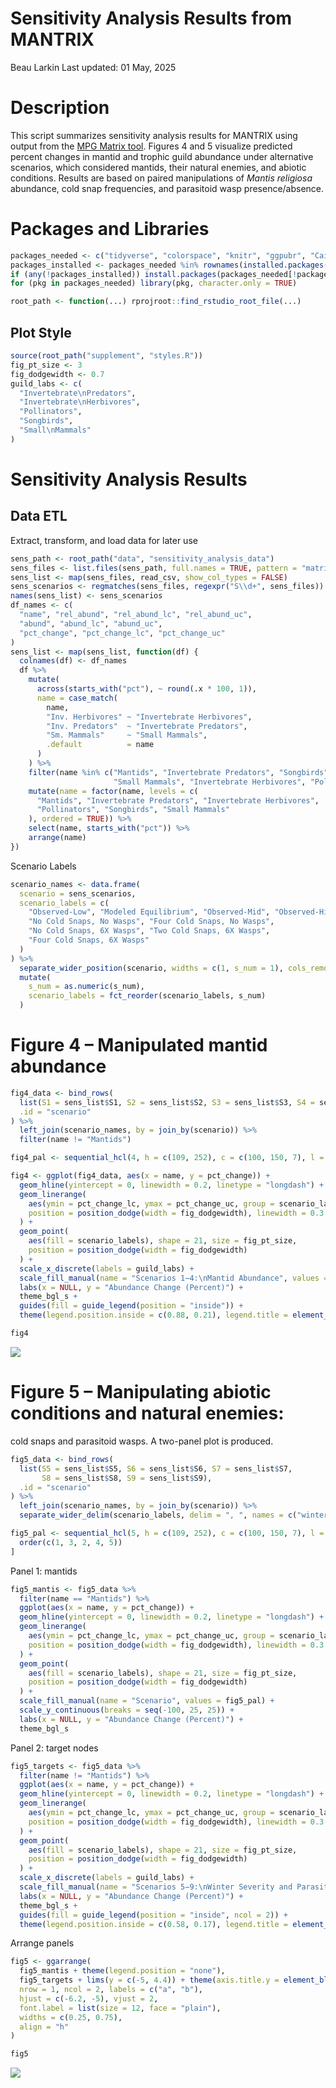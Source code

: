 Sensitivity Analysis Results from MANTRIX
================
Beau Larkin
Last updated: 01 May, 2025

# Description

This script summarizes sensitivity analysis results for MANTRIX using
output from the [MPG Matrix tool](https://matrix.mpgranch.com). Figures
4 and 5 visualize predicted percent changes in mantid and trophic guild
abundance under alternative scenarios, which considered mantids, their
natural enemies, and abiotic conditions. Results are based on paired
manipulations of *Mantis religiosa* abundance, cold snap frequencies,
and parasitoid wasp presence/absence.

# Packages and Libraries

``` r
packages_needed <- c("tidyverse", "colorspace", "knitr", "ggpubr", "Cairo", "rprojroot")
packages_installed <- packages_needed %in% rownames(installed.packages())
if (any(!packages_installed)) install.packages(packages_needed[!packages_installed])
for (pkg in packages_needed) library(pkg, character.only = TRUE)
```

``` r
root_path <- function(...) rprojroot::find_rstudio_root_file(...)
```

## Plot Style

``` r
source(root_path("supplement", "styles.R"))
fig_pt_size <- 3
fig_dodgewidth <- 0.7
guild_labs <- c(
  "Invertebrate\nPredators",
  "Invertebrate\nHerbivores",
  "Pollinators",
  "Songbirds",
  "Small\nMammals"
)
```

# Sensitivity Analysis Results

## Data ETL

Extract, transform, and load data for later use

``` r
sens_path <- root_path("data", "sensitivity_analysis_data")
sens_files <- list.files(sens_path, full.names = TRUE, pattern = "matrix_export")
sens_list <- map(sens_files, read_csv, show_col_types = FALSE)
sens_scenarios <- regmatches(sens_files, regexpr("S\\d+", sens_files))
names(sens_list) <- sens_scenarios
df_names <- c(
  "name", "rel_abund", "rel_abund_lc", "rel_abund_uc",
  "abund", "abund_lc", "abund_uc",
  "pct_change", "pct_change_lc", "pct_change_uc"
)
sens_list <- map(sens_list, function(df) {
  colnames(df) <- df_names
  df %>%
    mutate(
      across(starts_with("pct"), ~ round(.x * 100, 1)),
      name = case_match(
        name,
        "Inv. Herbivores" ~ "Invertebrate Herbivores",
        "Inv. Predators"  ~ "Invertebrate Predators",
        "Sm. Mammals"     ~ "Small Mammals",
        .default          = name
      )
    ) %>%
    filter(name %in% c("Mantids", "Invertebrate Predators", "Songbirds",
                       "Small Mammals", "Invertebrate Herbivores", "Pollinators")) %>%
    mutate(name = factor(name, levels = c(
      "Mantids", "Invertebrate Predators", "Invertebrate Herbivores",
      "Pollinators", "Songbirds", "Small Mammals"
    ), ordered = TRUE)) %>%
    select(name, starts_with("pct")) %>%
    arrange(name)
})
```

Scenario Labels

``` r
scenario_names <- data.frame(
  scenario = sens_scenarios,
  scenario_labels = c(
    "Observed-Low", "Modeled Equilibrium", "Observed-Mid", "Observed-High",
    "No Cold Snaps, No Wasps", "Four Cold Snaps, No Wasps",
    "No Cold Snaps, 6X Wasps", "Two Cold Snaps, 6X Wasps",
    "Four Cold Snaps, 6X Wasps"
  )
) %>%
  separate_wider_position(scenario, widths = c(1, s_num = 1), cols_remove = FALSE) %>%
  mutate(
    s_num = as.numeric(s_num),
    scenario_labels = fct_reorder(scenario_labels, s_num)
  )
```

# Figure 4 – Manipulated mantid abundance

``` r
fig4_data <- bind_rows(
  list(S1 = sens_list$S1, S2 = sens_list$S2, S3 = sens_list$S3, S4 = sens_list$S4),
  .id = "scenario"
) %>%
  left_join(scenario_names, by = join_by(scenario)) %>%
  filter(name != "Mantids")

fig4_pal <- sequential_hcl(4, h = c(109, 252), c = c(100, 150, 7), l = c(86, 13), power = c(0.5, 0.9))
```

``` r
fig4 <- ggplot(fig4_data, aes(x = name, y = pct_change)) +
  geom_hline(yintercept = 0, linewidth = 0.2, linetype = "longdash") +
  geom_linerange(
    aes(ymin = pct_change_lc, ymax = pct_change_uc, group = scenario_labels),
    position = position_dodge(width = fig_dodgewidth), linewidth = 0.3
  ) +
  geom_point(
    aes(fill = scenario_labels), shape = 21, size = fig_pt_size,
    position = position_dodge(width = fig_dodgewidth)
  ) +
  scale_x_discrete(labels = guild_labs) +
  scale_fill_manual(name = "Scenarios 1−4:\nMantid Abundance", values = rev(fig4_pal)) +
  labs(x = NULL, y = "Abundance Change (Percent)") +
  theme_bgl_s +
  guides(fill = guide_legend(position = "inside")) +
  theme(legend.position.inside = c(0.88, 0.21), legend.title = element_text(hjust = 0))
```

``` r
fig4
```

<img src="supplement/sensitivity_analysis_results_files/figure-gfm/fig4-1.png" style="display: block; margin: auto;" />

# Figure 5 – Manipulating abiotic conditions and natural enemies:

cold snaps and parasitoid wasps. A two-panel plot is produced.

``` r
fig5_data <- bind_rows(
  list(S5 = sens_list$S5, S6 = sens_list$S6, S7 = sens_list$S7,
       S8 = sens_list$S8, S9 = sens_list$S9),
  .id = "scenario"
) %>%
  left_join(scenario_names, by = join_by(scenario)) %>%
  separate_wider_delim(scenario_labels, delim = ", ", names = c("winter", "wasps"), cols_remove = FALSE)

fig5_pal <- sequential_hcl(5, h = c(109, 252), c = c(100, 150, 7), l = c(86, 13), power = c(0.5, 0.9))[
  order(c(1, 3, 2, 4, 5))
]
```

Panel 1: mantids

``` r
fig5_mantis <- fig5_data %>%
  filter(name == "Mantids") %>%
  ggplot(aes(x = name, y = pct_change)) +
  geom_hline(yintercept = 0, linewidth = 0.2, linetype = "longdash") +
  geom_linerange(
    aes(ymin = pct_change_lc, ymax = pct_change_uc, group = scenario_labels),
    position = position_dodge(width = fig_dodgewidth), linewidth = 0.3
  ) +
  geom_point(
    aes(fill = scenario_labels), shape = 21, size = fig_pt_size,
    position = position_dodge(width = fig_dodgewidth)
  ) +
  scale_fill_manual(name = "Scenario", values = fig5_pal) +
  scale_y_continuous(breaks = seq(-100, 25, 25)) +
  labs(x = NULL, y = "Abundance Change (Percent)") +
  theme_bgl_s
```

Panel 2: target nodes

``` r
fig5_targets <- fig5_data %>%
  filter(name != "Mantids") %>%
  ggplot(aes(x = name, y = pct_change)) +
  geom_hline(yintercept = 0, linewidth = 0.2, linetype = "longdash") +
  geom_linerange(
    aes(ymin = pct_change_lc, ymax = pct_change_uc, group = scenario_labels),
    position = position_dodge(width = fig_dodgewidth), linewidth = 0.3
  ) +
  geom_point(
    aes(fill = scenario_labels), shape = 21, size = fig_pt_size,
    position = position_dodge(width = fig_dodgewidth)
  ) +
  scale_x_discrete(labels = guild_labs) +
  scale_fill_manual(name = "Scenarios 5−9:\nWinter Severity and Parasitoid Wasps", values = fig5_pal) +
  labs(x = NULL, y = "Abundance Change (Percent)") +
  theme_bgl_s +
  guides(fill = guide_legend(position = "inside", ncol = 2)) +
  theme(legend.position.inside = c(0.58, 0.17), legend.title = element_text(hjust = 1))
```

Arrange panels

``` r
fig5 <- ggarrange(
  fig5_mantis + theme(legend.position = "none"),
  fig5_targets + lims(y = c(-5, 4.4)) + theme(axis.title.y = element_blank()),
  nrow = 1, ncol = 2, labels = c("a", "b"),
  hjust = c(-6.2, -5), vjust = 2,
  font.label = list(size = 12, face = "plain"),
  widths = c(0.25, 0.75),
  align = "h"
)
```

``` r
fig5
```

<img src="supplement/sensitivity_analysis_results_files/figure-gfm/fig5-1.png" style="display: block; margin: auto;" />
